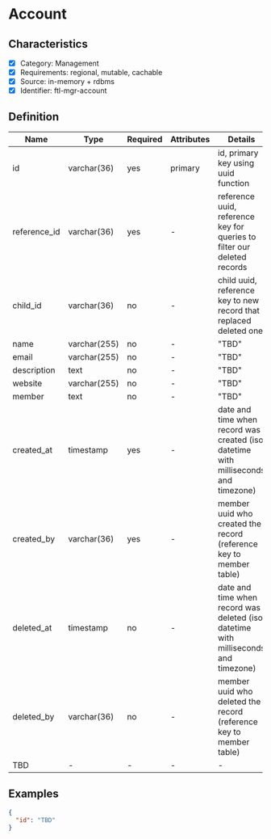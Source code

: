 # Account

## Characteristics

- [x] Category: Management
- [x] Requirements: regional, mutable, cachable
- [x] Source: in-memory + rdbms
- [x] Identifier: ftl-mgr-account

## Definition

Name | Type | Required | Attributes | Details
-----|------|----------|------------|--------
id | varchar(36) | yes | primary | id, primary key using uuid function
reference_id | varchar(36) | yes | - | reference uuid, reference key for queries to filter our deleted records
child_id | varchar(36) | no | - | child uuid, reference key to new record that replaced deleted one
name | varchar(255) | no | - | "TBD"
email | varchar(255) | no | - | "TBD"
description | text | no | - | "TBD"
website | varchar(255) | no | - | "TBD"
member | text | no | - | "TBD"
created_at | timestamp | yes | - | date and time when record was created (iso datetime with milliseconds and timezone)
created_by | varchar(36) | yes | - | member uuid who created the record (reference key to member table)
deleted_at | timestamp | no | - | date and time when record was deleted (iso datetime with milliseconds and timezone)
deleted_by | varchar(36) | no | - | member uuid who deleted the record (reference key to member table)
TBD | - | - | - | -

## Examples

```json
{
  "id": "TBD"
}
```
